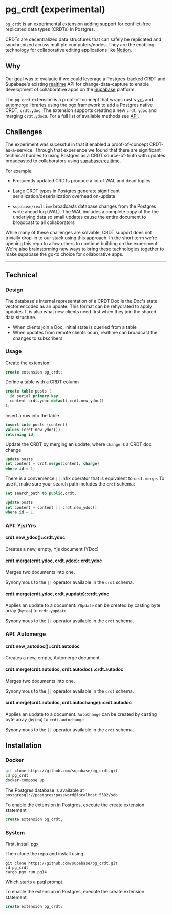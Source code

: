 # pg_crdt (experimental)

`pg_crdt` is an experimental extension adding support for conflict-free replicated data types (CRDTs) in Postgres.

CRDTs are decentralized data structures that can safely be replicated and synchronized across multiple computers/nodes. They are the enabling technology for collaborative editing applications like [Notion](https://https://www.notion.so). 

## Why

Our goal was to evalaute if we could leverage a Postgres-backed CRDT and Supabase's existing [realtime](https://supabase.com/docs/guides/api#realtime-api-overview) API for change-data-capture to enable development of collaborative apps on the [Supabase](https://supabase.com) platform.

The `pg_crdt` extension is a proof-of-concept that wraps rust's [yrs](https://docs.rs/yrs/latest/yrs/) and [automerge](https://crates.io/crates/automerge) libraries using the [pgx](https://github.com/tcdi/pgx) framework to add a Postgres native CRDT, `crdt.ydoc`. The extension supports creating a new `crdt.ydoc` and merging `crdt.ydoc`s. For a full list of available methods see [API](#api-yjsyrs).

## Challenges

The experiment was sucessful in that it enabled a proof-of-concept CRDT-as-a-service. Through that experience we found that there are significant technical hurdles to using Postgres as a CRDT source-of-truth with updates broadcasted to collaborators using [supabase/realtime](https://github.com/supabase/realtime).

For example:

- Frequently updated CRDTs produce a lot of WAL and dead tuples

- Large CRDT types in Postgres generate significant serialization/deserialization overhead on-update

- `supabase/realtime` broadcasts database changes from the Postgres write ahead log (WAL). The WAL includes a complete copy of the the underlying data so small updates cause the entire document to broadcast to all collaborators



While many of these challenges are solvable, CRDT support does not trivially drop-in to our stack using this approach. In the short term we're opening this repo to allow others to continue building on the experiment. We're also brainstorming new ways to bring these technologies together to make supabase the go-to choice for collaborative apps.

---

## Technical

### Design

The database's internal representation of a CRDT Doc is the Doc's state vector encoded as an update. This format can be
rehydrated to apply updates. It is also what new clients need first when they join the shared data structure.

- When clients join a Doc, initial state is queried from a table
- When updates from remote clients ocurr, realtime can broadcast the changes to subscribers

### Usage

Create the extension
```sql
create extension pg_crdt;
```
Define a table with a CRDT column
```sql
create table posts (
  id serial primary key,
  content crdt.ydoc default crdt.new_ydoc()
);
```

Insert a row into the table
```sql
insert into posts (content)
values (crdt.new_ydoc())
returning id;
```

Update the CRDT by merging an update, where `change` is a CRDT doc change
```sql
update posts 
set content = crdt.merge(content, change)
where id = 1;
```

There is a convenience `||` infix operator that is equivalent to `crdt.merge`. To use it, make sure your search path includes the `crdt` schema:
```sql
set search_path to public,crdt;

update posts 
set content = content || crdt.new_ydoc()
where id = 1;
```

### API: Yjs/Yrs

#### crdt.new_ydoc()::crdt.ydoc

Creates a new, empty, Yjs document (YDoc)

#### crdt.merge(crdt.ydoc, crdt.ydoc)::crdt.ydoc

Merges two documents into one. 

Synonymous to the `||` operator available in the `crdt` schema.

#### crdt.merge(crdt.ydoc, crdt.yupdate)::crdt.ydoc

Applies an update to a document. `YUpdate` can be created by casting byte array (`bytea`) to `crdt.yupdate`

Synonymous to the `||` operator available in the `crdt` schema.

### API: Automerge

#### crdt.new_autodoc()::crdt.autodoc

Creates a new, empty, Automerge document

#### crdt.merge(crdt.autodoc, crdt.autodoc)::crdt.autodoc

Merges two documents into one. 

Synonymous to the `||` operator available in the `crdt` schema.

#### crdt.merge(crdt.autodoc, crdt.autochange)::crdt.autodoc

Applies an update to a document. `AutoChange` can be created by casting byte array (`bytea`) to `crdt.autochange`

Synonymous to the `||` operator available in the `crdt` schema.


## Installation 

### Docker

```sh
git clone https://github.com/supabase/pg_crdt.git
cd pg_crdt
docker-compose up
```

The Postgres database is available at `postgresql://postgres:password@localhost:5582/sdb`

To enable the extension in Postgres, execute the create extension statement
```sql
create extension pg_crdt;
```

### System

First, install [pgx](https://github.com/tcdi/pgx)

Then clone the repo and install using

```
git clone https://github.com/supabase/pg_crdt.git
cd pg_crdt
cargo pgx run pg14
```

Which starts a psql prompt.

To enable the extension in Postgres, execute the create extension statement
```sql
create extension pg_crdt;
```


